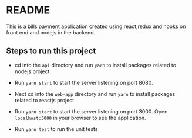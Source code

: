 # README #

This is a bills payment application created using react,redux and hooks on front end and nodejs in the backend.

## Steps to run this project ##

* cd into the `api` directory and run `yarn` to install packages related to nodejs project.

* Run `yarn start` to start the server listening on port 8080.

* Next cd into the `web-app` directory and run `yarn` to install packages related to reactjs project.

* Run `yarn start` to start the server listening on port 3000. Open `localhost:3000` in your browser to see the application.

* Run `yarn test` to run the unit tests